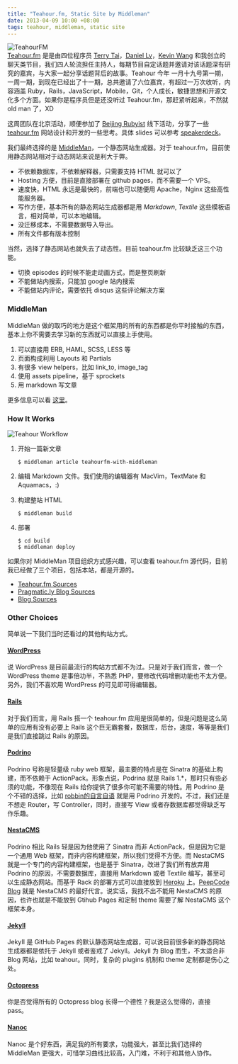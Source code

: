 ```yaml
---
title: "Teahour.fm, Static Site by Middleman"
date: 2013-04-09 10:00 +08:00
tags: teahour, middleman, static site
---
```


![TeahourFM](teahourfm-with-middleman/logo.png "Teahour.fm Logo")
<br/>
[Teahour.fm](http://teahour.fm) 是是由四位程序员 [Terry Tai](http://terrytai.com)，[Daniel Lv](http://lgn21st.com)，[Kevin Wang](http://knwang.com) 和我创立的聊天类节目，我们四人轮流担任主持人，每期节目自定话题并邀请对该话题深有研究的嘉宾，与大家一起分享话题背后的故事。Teahour 今年 一月十九号第一期，一周一期，到现在已经出了十一期，总共邀请了六位嘉宾，有超过一万次收听，内容涵盖 Ruby，Rails，JavaScript，Mobile，Git，个人成长，敏捷思想和开源文化多个方面。如果你是程序员但是还没听过 Teahour.fm，那赶紧听起来，不然就 old man 了，XD

这周团队在北京活动，顺便参加了 [Beijing Rubyist](http://www.bjrubyist.org/) 线下活动，分享了一些 [teahour.fm](http://teahour.fm) 网站设计和开发的一些思考。具体 slides 可以参考 [speakerdeck](https://speakerdeck.com/sishen/teahour-dot-fm)。

<script async class="speakerdeck-embed" data-id="724c59a081d00130b28222000a8e86c4" data-ratio="1.33333333333333" src="//speakerdeck.com/assets/embed.js"></script>

我们最终选择的是 [MiddleMan](http://middlemanapp.com "Hand-crafted frontend development")，一个静态网站生成器。对于 teahour.fm，目前使用静态网站相对于动态网站来说是利大于弊。

* 不依赖数据库，不依赖解释器，只需要支持 HTML 就可以了
* Hosting 方便，目前是直接部署在 github pages，而不需要一个 VPS。
* 速度快，HTML 永远是最快的，前端也可以随便用 Apache，Nginx 这些高性能服务器。
* 写作方便，基本所有的静态网站生成器都是用 *Markdown*, *Textile* 这些模板语言，相对简单，可以本地编辑。
* 没迁移成本，不需要数据导入导出。
* 所有文件都有版本控制

当然，选择了静态网站也就失去了动态性。目前 teahour.fm 比较缺乏这三个功能。

* 切换 episodes 的时候不能走动画方式，而是整页刷新
* 不能做站内搜索，只能加 google 站内搜索
* 不能做站内评论，需要依托 disqus 这些评论解决方案

### MiddleMan ###

MiddleMan 做的取巧的地方是这个框架用的所有的东西都是你平时接触的东西，基本上你不需要去学习新的东西就可以直接上手使用。

1. 可以直接用 ERB, HAML, SCSS, LESS 等
2. 页面构成利用 Layouts 和 Partials
3. 有很多 view helpers，比如 link_to, image_tag
4. 使用 assets pipeline，基于 sprockets
5. 用 markdown 写文章

更多信息可以看 [这里](http://middlemanapp.com "Hand-crafted frontend development")。

### How It Works ###

![Teahour Workflow](teahourfm-with-middleman/workflow.png)

1. 开始一篇新文章

    ```
    $ middleman article teahourfm-with-middleman
    ```

2. 编辑 Markdown 文件。我们使用的编辑器有 MacVim，TextMate 和 Aquamacs，:)

3. 构建整站 HTML

    ```
    $ middleman build
    ````

4. 部署

    ````
    $ cd build
    $ middleman deploy
    ````

如果你对 MiddleMan 项目组织方式感兴趣，可以查看 teahour.fm 源代码，目前我已经做了三个项目，包括本站，都是开源的。

* [Teahour.fm Sources](https://github.com/pragmaticly/teahour.fm)
* [Pragmatic.ly Blog Sources](https://github.com/pragmaticly/blog.pragmatic.ly)
* [Blog Sources](https://github.com/sishen/sishen.github.com)

### Other Choices ###

简单说一下我们当时还看过的其他构站方式。

#### [WordPress](http://wordpress.org) ####

说 WordPress 是目前最流行的构站方式都不为过。只是对于我们而言，做一个 WordPress theme 是事倍功半，不熟悉 PHP，要修改代码增删功能也不太方便。另外，我们不喜欢用 WordPress 的可见即可得编辑器。

#### [Rails](http://rubyonrails.org) ####

对于我们而言，用 Rails 搭一个 teahour.fm 应用是很简单的，但是问题是这么简单的应用有没有必要上 Rails 这个巨无霸套餐，数据库，后台，速度，等等是我们是我们直接跳过 Rails 的原因。

#### [Podrino](http://www.padrinorb.com/) ####

Podrino 号称是轻量级 ruby web 框架，最主要的特点是在 Sinatra 的基础上构建，而不依赖于 ActionPack。形象点说，Podrina 就是 Rails 1.*，那时只有些必须的功能，不像现在 Rails 给你提供了很多你可能不需要的特性。用 Podrino 是个不错的选择，比如 [robbin的自言自语](http://robbinfan.com) 就是用 Podrino 开发的。不过，我们还是不想走 Router，写 Controller，同时，直接写 View 或者存数据库都觉得缺乏写作乐趣。

#### [NestaCMS](http://nestacms.com/) ####

Podrino 相比 Rails 轻是因为他使用了 Sinatra 而非 ActionPack，但是因为它是一个通用 Web 框架，而非内容构建框架，所以我们觉得不方便。而 NestaCMS 就是一个专门的内容构建框架，也是基于 Sinatra，改进了我们所有放弃用 Podrino 的原因，不需要数据库，直接用 Markdown 或者 Textile 编写，甚至可以生成静态网站。而基于 Rack 的部署方式可以直接放到 [Heroku](http://heroku.com) 上。[PeepCode Blog](https://peepcode.com/blog) 就是 NestaCMS 的最好代言。说实话，我找不出不能用 NestaCMS 的原因，也许也就是不能放到 Gtihub Pages 和定制 theme 需要了解 NestaCMS 这个框架本身。

#### [Jekyll](https://github.com/mojombo/jekyll) ####

JekyII 是 GitHub Pages 的默认静态网站生成器，可以说目前很多新的静态网站生成器都是依托于 Jekyll 或者鉴戒了 Jekyll。Jekyll 为 Blog 而生，不太适合非 Blog 网站，比如 teahour。同时，复杂的 plugins 机制和 theme 定制都是伤心之处。

#### [Octopress](http://octopress.org/) ####

你是否觉得所有的 Octopress blog 长得一个德性？我是这么觉得的，直接 pass。

#### [Nanoc](http://nanoc.ws/) ####

Nanoc 是个好东西，满足我的所有要求，功能强大，甚至比我们选择的 MiddleMan 更强大，可惜学习曲线比较高，入门难，不利于和其他人协作。
